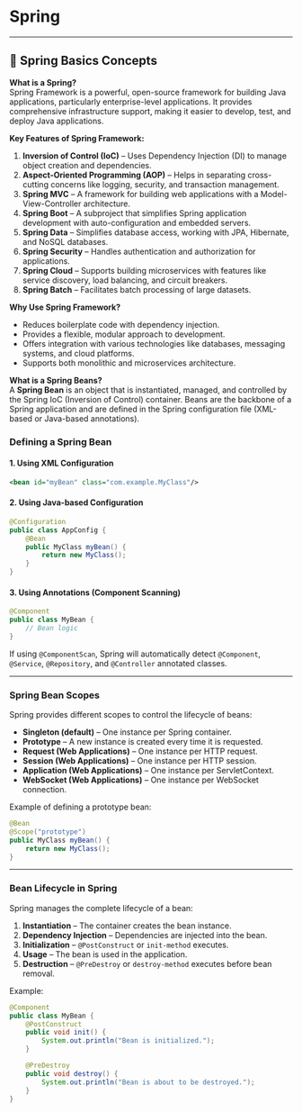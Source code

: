 # Spring
---
## **🔹 Spring Basics Concepts**
**What is a Spring?**  
Spring Framework is a powerful, open-source framework for building Java applications, particularly enterprise-level applications. It provides comprehensive infrastructure support, making it easier to develop, test, and deploy Java applications. 

**Key Features of Spring Framework:**
1. **Inversion of Control (IoC)** – Uses Dependency Injection (DI) to manage object creation and dependencies.
2. **Aspect-Oriented Programming (AOP)** – Helps in separating cross-cutting concerns like logging, security, and transaction management.
3. **Spring MVC** – A framework for building web applications with a Model-View-Controller architecture.
4. **Spring Boot** – A subproject that simplifies Spring application development with auto-configuration and embedded servers.
5. **Spring Data** – Simplifies database access, working with JPA, Hibernate, and NoSQL databases.
6. **Spring Security** – Handles authentication and authorization for applications.
7. **Spring Cloud** – Supports building microservices with features like service discovery, load balancing, and circuit breakers.
8. **Spring Batch** – Facilitates batch processing of large datasets.

**Why Use Spring Framework?**
- Reduces boilerplate code with dependency injection.
- Provides a flexible, modular approach to development.
- Offers integration with various technologies like databases, messaging systems, and cloud platforms.
- Supports both monolithic and microservices architecture.

**What is a Spring Beans?**  
A **Spring Bean** is an object that is instantiated, managed, and controlled by the Spring IoC (Inversion of Control) container. Beans are the backbone of a Spring application and are defined in the Spring configuration file (XML-based or Java-based annotations).  

### **Defining a Spring Bean**
#### **1. Using XML Configuration**
```xml
<bean id="myBean" class="com.example.MyClass"/>
```

#### **2. Using Java-based Configuration**
```java
@Configuration
public class AppConfig {
    @Bean
    public MyClass myBean() {
        return new MyClass();
    }
}
```

#### **3. Using Annotations (Component Scanning)**
```java
@Component
public class MyBean {
    // Bean logic
}
```
If using `@ComponentScan`, Spring will automatically detect `@Component`, `@Service`, `@Repository`, and `@Controller` annotated classes.

---

### **Spring Bean Scopes**
Spring provides different scopes to control the lifecycle of beans:
- **Singleton (default)** – One instance per Spring container.
- **Prototype** – A new instance is created every time it is requested.
- **Request (Web Applications)** – One instance per HTTP request.
- **Session (Web Applications)** – One instance per HTTP session.
- **Application (Web Applications)** – One instance per ServletContext.
- **WebSocket (Web Applications)** – One instance per WebSocket connection.

Example of defining a prototype bean:
```java
@Bean
@Scope("prototype")
public MyClass myBean() {
    return new MyClass();
}
```
---

### **Bean Lifecycle in Spring**
Spring manages the complete lifecycle of a bean:
1. **Instantiation** – The container creates the bean instance.
2. **Dependency Injection** – Dependencies are injected into the bean.
3. **Initialization** – `@PostConstruct` or `init-method` executes.
4. **Usage** – The bean is used in the application.
5. **Destruction** – `@PreDestroy` or `destroy-method` executes before bean removal.

Example:
```java
@Component
public class MyBean {
    @PostConstruct
    public void init() {
        System.out.println("Bean is initialized.");
    }

    @PreDestroy
    public void destroy() {
        System.out.println("Bean is about to be destroyed.");
    }
}
```
